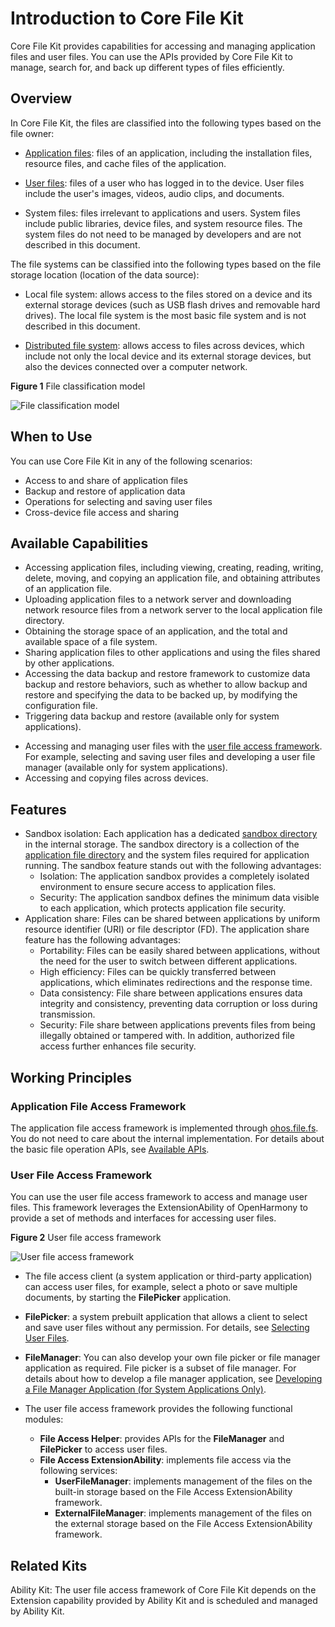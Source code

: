 # Introduction to Core File Kit
<!--Kit: Core File Kit-->
<!--Subsystem: FileManagement-->
<!--Owner: @wangke25; @gsl_1234; @wuchengjun5-->
<!--Designer: @gsl_1234; @wangke25-->
<!--Tester: @liuhonggang123; @yue-ye2; @juxiaopang-->
<!--Adviser: @foryourself-->

Core File Kit provides capabilities for accessing and managing application files and user files. You can use the APIs provided by Core File Kit to manage, search for, and back up different types of files efficiently.

## Overview

In Core File Kit, the files are classified into the following types based on the file owner:

- [Application files](app-file-overview.md): files of an application, including the installation files, resource files, and cache files of the application.

- [User files](user-file-overview.md): files of a user who has logged in to the device. User files include the user's images, videos, audio clips, and documents.

- System files: files irrelevant to applications and users. System files include public libraries, device files, and system resource files. The system files do not need to be managed by developers and are not described in this document.

The file systems can be classified into the following types based on the file storage location (location of the data source):

- Local file system: allows access to the files stored on a device and its external storage devices (such as USB flash drives and removable hard drives). The local file system is the most basic file system and is not described in this document.

- [Distributed file system](distributed-fs-overview.md): allows access to files across devices, which include not only the local device and its external storage devices, but also the devices connected over a computer network.

**Figure 1** File classification model

![File classification model](figures/file-classification-model.png)

## When to Use

You can use Core File Kit in any of the following scenarios:

- Access to and share of application files
- Backup and restore of application data
- Operations for selecting and saving user files
- Cross-device file access and sharing

## Available Capabilities

- Accessing application files, including viewing, creating, reading, writing, delete, moving, and copying an application file, and obtaining attributes of an application file.
- Uploading application files to a network server and downloading network resource files from a network server to the local application file directory.
- Obtaining the storage space of an application, and the total and available space of a file system.
- Sharing application files to other applications and using the files shared by other applications.
- Accessing the data backup and restore framework to customize data backup and restore behaviors, such as whether to allow backup and restore and specifying the data to be backed up, by modifying the configuration file.<!--Del-->
- Triggering data backup and restore (available only for system applications).
<!--DelEnd-->
- Accessing and managing user files with the [user file access framework](#user-file-access-framework). For example, selecting and saving user files<!--Del--> and developing a user file manager (available only for system applications)<!--DelEnd-->.
- Accessing and copying files across devices.

## Features

- Sandbox isolation:
Each application has a dedicated [sandbox directory](app-sandbox-directory.md) in the internal storage. The sandbox directory is a collection of the [application file directory](app-sandbox-directory.md#application-file-directory-and-application-file-path) and the system files required for application running. The sandbox feature stands out with the following advantages:
  - Isolation: The application sandbox provides a completely isolated environment to ensure secure access to application files.
  - Security: The application sandbox defines the minimum data visible to each application, which protects application file security.
- Application share:
Files can be shared between applications by uniform resource identifier (URI) or file descriptor (FD). The application share feature has the following advantages:
  - Portability: Files can be easily shared between applications, without the need for the user to switch between different applications.
  - High efficiency: Files can be quickly transferred between applications, which eliminates redirections and the response time.
  - Data consistency: File share between applications ensures data integrity and consistency, preventing data corruption or loss during transmission.
  - Security: File share between applications prevents files from being illegally obtained or tampered with. In addition, authorized file access further enhances file security.

## Working Principles

### Application File Access Framework

The application file access framework is implemented through [ohos.file.fs](../reference/apis-core-file-kit/js-apis-file-fs.md). You do not need to care about the internal implementation. For details about the basic file operation APIs, see [Available APIs](app-file-access.md#available-apis).

### User File Access Framework

You can use the user file access framework to access and manage user files. This framework leverages the ExtensionAbility of OpenHarmony to provide a set of methods and interfaces for accessing user files.

**Figure 2** User file access framework

![User file access framework](figures/user-file-access-framework.png)

- The file access client (a system application or third-party application) can access user files, for example, select a photo or save multiple documents, by starting the **FilePicker** application.

- **FilePicker**: a system prebuilt application that allows a client to select and save user files without any permission. For details, see [Selecting User Files](select-user-file.md).

- **FileManager**: You can also develop your own file picker or file manager application as required. <!--RP1-->File picker is a subset of file manager. For details about how to develop a file manager application, see [Developing a File Manager Application (for System Applications Only)](dev-user-file-manager-sys.md).<!--RP1End-->

- The user file access framework provides the following functional modules:
  - **File Access Helper**: provides APIs for the **FileManager** and **FilePicker** to access user files.
  - **File Access ExtensionAbility**: implements file access via the following services:
    - **UserFileManager**: implements management of the files on the built-in storage based on the File Access ExtensionAbility framework.
    - **ExternalFileManager**: implements management of the files on the external storage based on the File Access ExtensionAbility framework.

## Related Kits

Ability Kit: The user file access framework of Core File Kit depends on the Extension capability provided by Ability Kit and is scheduled and managed by Ability Kit.


